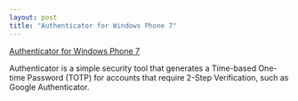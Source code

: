 ```yaml
---
layout: post
title: "Authenticator for Windows Phone 7"
---
```


[Authenticator for Windows Phone 7](http://www.windowsphone.com/en-us/apps/82c12390-0176-43de-916e-5613d17f61a0)

Authenticator is a simple security tool that generates a Time-based One-time Password (TOTP) for accounts that require 2-Step Verification, such as Google Authenticator.

